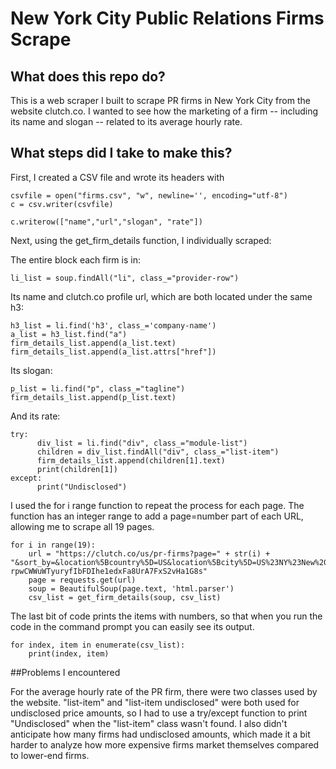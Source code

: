 # New York City Public Relations Firms Scrape

## What does this repo do?

This is a web scraper I built to scrape PR firms in New York City from the website clutch.co. I wanted to see how the marketing of a firm -- including its name and slogan -- related to its average hourly rate.

## What steps did I take to make this?

First, I created a CSV file and wrote its headers with 

```
csvfile = open("firms.csv", "w", newline='', encoding="utf-8")
c = csv.writer(csvfile)

c.writerow(["name","url","slogan", "rate"])

```

Next, using the get_firm_details function, I individually scraped:

The entire block each firm is in:
```
li_list = soup.findAll("li", class_="provider-row")
```

Its name and clutch.co profile url, which are both located under the same h3:
```
h3_list = li.find('h3', class_='company-name')
a_list = h3_list.find("a")
firm_details_list.append(a_list.text)
firm_details_list.append(a_list.attrs["href"])
```

Its slogan:
```
p_list = li.find("p", class_="tagline")
firm_details_list.append(p_list.text)
```

And its rate:
```
try:
      div_list = li.find("div", class_="module-list")
      children = div_list.findAll("div", class_="list-item")
      firm_details_list.append(children[1].text)
      print(children[1])
except:
      print("Undisclosed")
```

I used the for i range function to repeat the process for each page. The function has an integer range to add a page=number part of each URL, allowing me to scrape all 19 pages.

```
for i in range(19):
    url = "https://clutch.co/us/pr-firms?page=" + str(i) + "&sort_by=&location%5Bcountry%5D=US&location%5Bcity%5D=US%23NY%23New%20York&op=Apply&form_id=spm_exposed_form&form_build_id=form-rpwCWWuWTyuryfIbFDIhe1edxFa8UrA7FxS2vHa1G8s"
    page = requests.get(url)
    soup = BeautifulSoup(page.text, 'html.parser')
    csv_list = get_firm_details(soup, csv_list)
```

The last bit of code prints the items with numbers, so that when you run the code in the command prompt you can easily see its output.

```
for index, item in enumerate(csv_list):
    print(index, item)
```


##Problems I encountered

For the average hourly rate of the PR firm, there were two classes used by the website. "list-item" and "list-item undisclosed" were both used for undisclosed price amounts, so I had to use a try/except function to print "Undisclosed" when the "list-item" class wasn't found. I also didn't anticipate how many firms had undisclosed amounts, which made it a bit harder to analyze how more expensive firms market themselves compared to lower-end firms.
